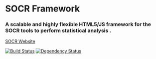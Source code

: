 # SOCR Framework
### A scalable and highly flexible HTML5/JS framework for the SOCR tools to perform statistical analysis .

[SOCR Website](http://socr.ucla.edu)

[![Build Status](https://travis-ci.org/SOCRedu/SOCR-framework.svg?branch=dev)](https://travis-ci.org/SOCRedu/SOCR-framework)
[![Dependency Status](https://gemnasium.com/SOCRedu/SOCR-framework.png?branch=dev)](https://gemnasium.com/SOCRedu/SOCR-framework)